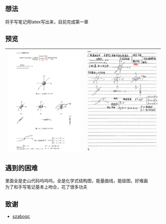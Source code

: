 ## 想法

将手写笔记用latex写出来，目前完成第一章

## 预览

| ![tex](imgs/babychem-tex.png) | ![pdf](imgs/babychem-pdf.png) |
| --- | --- |

## 遇到的困难

里面全是史山代码呜呜呜，全是化学式结构图，能量曲线，能级图，好难画  
为了和手写笔记基本上吻合，花了很多功夫

## 致谢

* [szaboqc](https://github.com/Usu171/szaboqc)